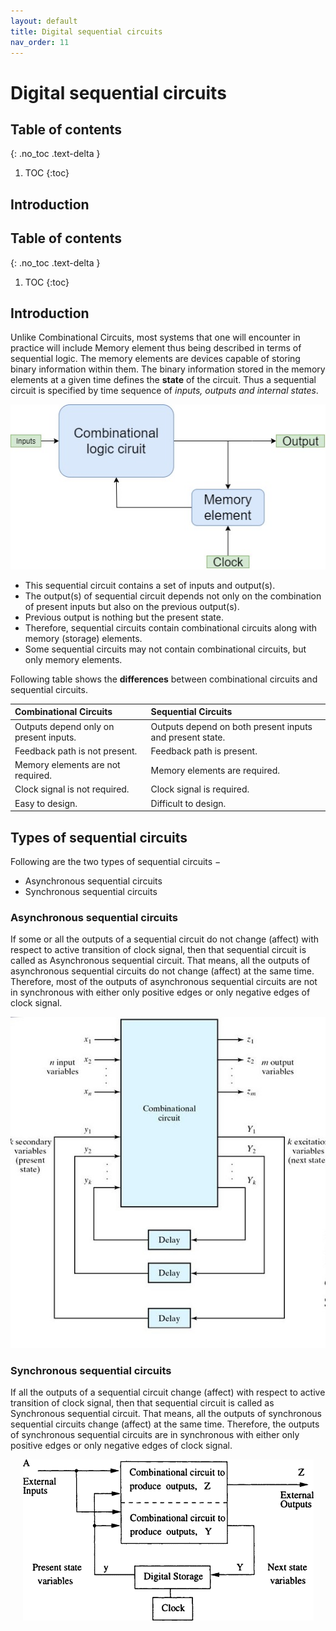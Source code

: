 ```yaml
---
layout: default
title: Digital sequential circuits
nav_order: 11
---
```


# Digital sequential circuits

## Table of contents
{: .no_toc .text-delta }
 
1. TOC
{:toc}

## Introduction

## Table of contents
{: .no_toc .text-delta }
 
1. TOC
{:toc}

## Introduction

Unlike Combinational Circuits, most systems that one will encounter in practice will include Memory element thus being described in terms of sequential logic. The memory elements are devices capable of storing binary information within them. The binary information stored in the memory elements at a given time defines the **state** of the circuit. Thus a sequential circuit is specified by time sequence of *inputs, outputs and internal states*.

<div style="text-align:center"><img src="../assets/images/sequential_circuit_blockdiagram.jpg" /></div>

- This sequential circuit contains a set of inputs and output(s). 
- The output(s) of sequential circuit depends not only on the combination of present inputs but also on the previous output(s). 
- Previous output is nothing but the present state. 
- Therefore, sequential circuits contain combinational circuits along with memory (storage) elements. 
- Some sequential circuits may not contain combinational circuits, but only memory elements.

Following table shows the **differences** between combinational circuits and sequential circuits.

|   Combinational Circuits    |    Sequential Circuits     |
|:----------------------------|:---------------------------|
|Outputs depend only on present inputs.|Outputs depend on both present inputs and present state.|
|Feedback path is not present.|Feedback path is present.|
|Memory elements are not required.|Memory elements are required.|
|Clock signal is not required.	|Clock signal is required.|
|Easy to design.|Difficult to design.|


## Types of sequential circuits

Following are the two types of sequential circuits −

* Asynchronous sequential circuits
* Synchronous sequential circuits

### Asynchronous sequential circuits

If some or all the outputs of a sequential circuit do not change (affect) with respect to active transition of clock signal, then that sequential circuit is called as Asynchronous sequential circuit. That means, all the outputs of asynchronous sequential circuits do not change (affect) at the same time. Therefore, most of the outputs of asynchronous sequential circuits are not in synchronous with either only positive edges or only negative edges of clock signal.

<div style="text-align:center"><img src="../assets/images/sequential_asynchronous_circuit.jpg" /></div>

### Synchronous sequential circuits

If all the outputs of a sequential circuit change (affect) with respect to active transition of clock signal, then that sequential circuit is called as Synchronous sequential circuit. That means, all the outputs of synchronous sequential circuits change (affect) at the same time. Therefore, the outputs of synchronous sequential circuits are in synchronous with either only positive edges or only negative edges of clock signal.

<div style="text-align:center"><img src="../assets/images/sequential_synchronous_circuit.jpg" /></div>
